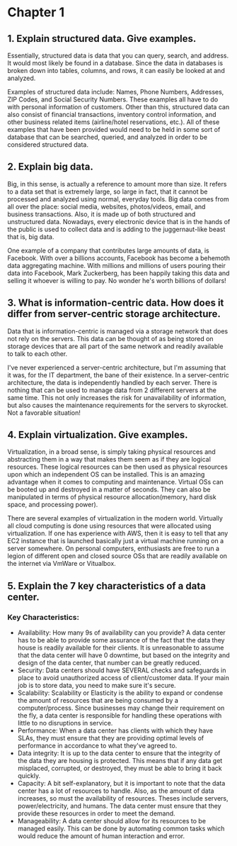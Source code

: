 # Chapter 1

## 1. Explain structured data.  Give examples.
Essentially, structured data is data that you can query, search, and address. It would most likely be found in a database. Since the data in databases is broken down into tables, columns, and rows, it can easily be looked at and analyzed. 

Examples of structured data include: Names, Phone Numbers, Addresses, ZIP Codes, and Social Security Numbers. These examples all have to do with personal information of customers. Other than this, structured data can also consist of financial transactions, inventory control information, and other business related items (airline/hotel reservations, etc.). All of these examples that have been provided would need to be held in some sort of database that can be searched, queried, and analyzed in order to be considered structured data.
## 2. Explain big data.
Big, in this sense, is actually a reference to amount more than size. It refers to a data set that is extremely large, so large in fact, that it cannot be processed and analyzed using normal, everyday tools. Big data comes from all over the place: social media, websites, photos/videos, email, and business transactions. Also, it is made up of both structured and unstructured data. Nowadays, every electronic device that is in the hands of the public is used to collect data and is adding to the juggernaut-like beast that is, big data. 

One example of a company that contributes large amounts of data, is Facebook. With over a billions accounts, Facebook has become a behemoth data aggregating machine. With millions and millions of users pouring their data into Facebook, Mark Zuckerberg, has been happily taking this data and selling it whoever is willing to pay. No wonder he's worth billions of dollars!
## 3. What is information-centric data.  How does it differ from server-centric storage architecture.
Data that is information-centric is managed via a storage network that does not rely on the servers. This data can be thought of as being stored on storage devices that are all part of the same network and readily available to talk to each other.

I've never experienced a server-centric architecture, but I'm assuming that it was, for the IT department, the bane of their existence. In a server-centric architecture, the data is independently handled by each server. There is nothing that can be used to manage data from 2 different servers at the same time. This not only increases the risk for unavailability of information, but also causes the maintenance requirements for the servers to skyrocket. Not a favorable situation!
## 4. Explain virtualization.  Give examples.
Virtualization, in a broad sense, is simply taking physical resources and abstracting them in a way that makes them seem as if they are logical resources. These logical resources can be then used as physical resources upon which an independent OS can be installed. This is an amazing advantage when it comes to computing and maintenance. Virtual OSs can be booted up and destroyed in a matter of seconds. They can also be manipulated in terms of physical resource allocation(memory, hard disk space, and processing power).

There are several examples of virtualization in the modern world. Virtually all cloud computing is done using resources that were allocated using virtualization. If one has experience with AWS, then it is easy to tell that any EC2 instance that is launched basically just a virtual machine running on a server somewhere. On personal computers, enthusiasts are free to run a legion of different open and closed source OSs that are readily available on the internet via VmWare or Vitualbox.
## 5. Explain the 7 key characteristics of a data center.
### Key Characteristics:

- Availability: How many 9s of availability can you provide? A data center has to be able to provide some assurance of the fact that the data they house is readily available for their clients. It is unreasonable to assume that the data center will have 0 downtime, but based on the integrity and design of the data center, that number can be greatly reduced.
- Security: Data centers should have SEVERAL checks and safeguards in place to avoid unauthorized access of client/customer data. If your main job is to store data, you need to make sure it's secure.
- Scalability: Scalability or Elasticity is the ability to expand or condense the amount of resources that are being consumed by a computer/process. Since businesses may change their requirement on the fly, a data center is responsible for handling these operations with little to no disruptions in service.
- Performance: When a data center has clients with which they have SLAs, they must ensure that they are providing optimal levels of performance in accordance to what they've agreed to.
- Data integrity: It is up to the data center to ensure that the integrity of the data they are housing is protected. This means that if any data get misplaced, corrupted, or destroyed, they must be able to bring it back quickly.
- Capacity: A bit self-explanatory, but it is important to note that the data center has a lot of resources to handle. Also, as the amount of data increases, so must the availability of resources. Theses include servers, power/electricity, and humans. The data center must ensure that they provide these resources in order to meet the demand.
- Manageability: A data center should allow for its resources to be managed easily. This can be done by automating common tasks which would reduce the amount of human interaction and error.
